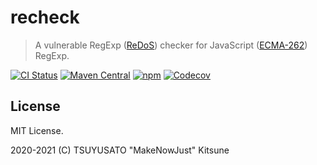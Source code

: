 # recheck

> A vulnerable RegExp ([ReDoS][]) checker for JavaScript ([ECMA-262][]) RegExp.

[redos]: https://en.wikipedia.org/wiki/ReDoS
[ecma-262]: https://www.ecma-international.org/ecma-262/11.0/index.html#title

[![CI Status](https://img.shields.io/github/workflow/status/MakeNowJust-Labo/recheck/Scala/master?logo=github&style=for-the-badge)](https://github.com/MakeNowJust-Labo/recheck/actions)
[![Maven Central](https://img.shields.io/maven-central/v/codes.quine.labo/recheck-core_2.13?logo=scala&style=for-the-badge)](https://search.maven.org/artifact/codes.quine.labo/recheck-core_2.13)
[![npm](https://img.shields.io/npm/v/recheck?logo=javascript&style=for-the-badge)](https://www.npmjs.com/package/recheck)
[![Codecov](https://img.shields.io/codecov/c/gh/MakeNowJust-Labo/recheck?logo=codecov&style=for-the-badge)](https://codecov.io/gh/MakeNowJust-Labo/recheck)

## License

MIT License.

2020-2021 (C) TSUYUSATO "MakeNowJust" Kitsune
